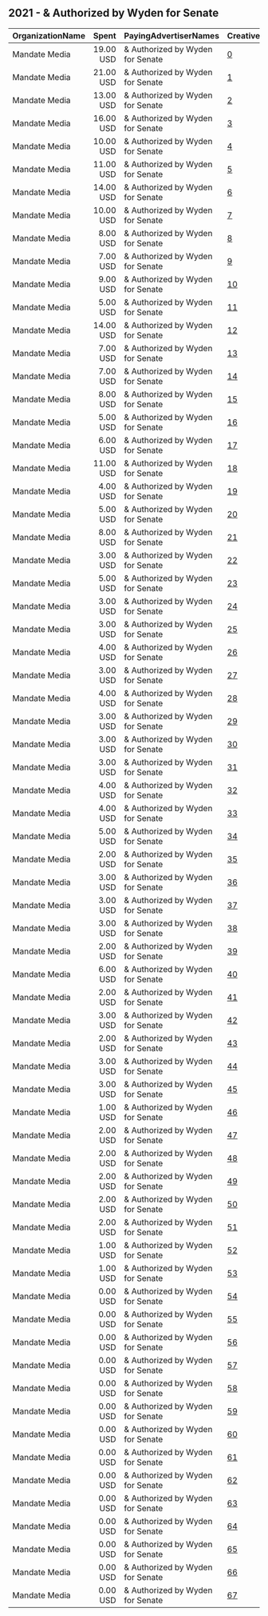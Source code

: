 ## 2021 - & Authorized by Wyden for Senate 
|OrganizationName|Spent|PayingAdvertiserNames|CreativeUrls|Impressions|Genders|AgeBrackets|CountryCodes|BillingAddresses|CandidateBallotInformation|
|:---|---:|:---|:---|---:|:---|:---|:---|:---|:---|
|Mandate Media|19.00 USD|& Authorized by Wyden for Senate|[0](https://www.snap.com/political-ads/asset/4a01b3b3bfd5da6600325ef93659d53bdbdaa377f41d99a117d9f41377019a9f?mediaType=png)|5,405||18+|united states|US|Senator Ron Wyden|
|Mandate Media|21.00 USD|& Authorized by Wyden for Senate|[1](https://www.snap.com/political-ads/asset/d1ab9b25361941a11ec623e56670b315c2fca533943248f97340a90a48efaf47?mediaType=png)|5,278||18+|united states|US|Ron Wyden for Senate|
|Mandate Media|13.00 USD|& Authorized by Wyden for Senate|[2](https://www.snap.com/political-ads/asset/537a616735d7125ba0a3f8f0a3b1949dafe5f838fbb1b783aff2372d769aa98f?mediaType=png)|3,112||18+|united states|US|Senator Ron Wyden|
|Mandate Media|16.00 USD|& Authorized by Wyden for Senate|[3](https://www.snap.com/political-ads/asset/d00689e71b62a027a40cb63326a26ee52495c0535781783d7f2dfaf73a30cee1?mediaType=png)|2,918||18+|united states|US|Senator Ron Wyden|
|Mandate Media|10.00 USD|& Authorized by Wyden for Senate|[4](https://www.snap.com/political-ads/asset/4a01b3b3bfd5da6600325ef93659d53bdbdaa377f41d99a117d9f41377019a9f?mediaType=png)|2,767||18+|united states|US|Senator Ron Wyden|
|Mandate Media|11.00 USD|& Authorized by Wyden for Senate|[5](https://www.snap.com/political-ads/asset/d00689e71b62a027a40cb63326a26ee52495c0535781783d7f2dfaf73a30cee1?mediaType=png)|2,656||18+|united states|US|Senator Ron Wyden|
|Mandate Media|14.00 USD|& Authorized by Wyden for Senate|[6](https://www.snap.com/political-ads/asset/d00689e71b62a027a40cb63326a26ee52495c0535781783d7f2dfaf73a30cee1?mediaType=png)|2,359||18+|united states|US|Senator Ron Wyden|
|Mandate Media|10.00 USD|& Authorized by Wyden for Senate|[7](https://www.snap.com/political-ads/asset/4a01b3b3bfd5da6600325ef93659d53bdbdaa377f41d99a117d9f41377019a9f?mediaType=png)|2,216||18+|united states|US|Senator Ron Wyden|
|Mandate Media|8.00 USD|& Authorized by Wyden for Senate|[8](https://www.snap.com/political-ads/asset/5d3eda12f1607cd33893ebb51fabeb8d497189c5f726e0f35f0858a172214aee?mediaType=png)|1,999||18+|united states|US|Ron Wyden for Senate|
|Mandate Media|7.00 USD|& Authorized by Wyden for Senate|[9](https://www.snap.com/political-ads/asset/d1ab9b25361941a11ec623e56670b315c2fca533943248f97340a90a48efaf47?mediaType=png)|1,997||18+|united states|US|Ron Wyden for Senate|
|Mandate Media|9.00 USD|& Authorized by Wyden for Senate|[10](https://www.snap.com/political-ads/asset/537a616735d7125ba0a3f8f0a3b1949dafe5f838fbb1b783aff2372d769aa98f?mediaType=png)|1,734||18+|united states|US|Senator Ron Wyden|
|Mandate Media|5.00 USD|& Authorized by Wyden for Senate|[11](https://www.snap.com/political-ads/asset/c6b87c0751d7729c2fbd3e2b4cbaa22cfaa39ca0a436a3151c268080dac5972a?mediaType=png)|1,733||18+|united states|US|Ron Wyden for Senate|
|Mandate Media|14.00 USD|& Authorized by Wyden for Senate|[12](https://www.snap.com/political-ads/asset/4a01b3b3bfd5da6600325ef93659d53bdbdaa377f41d99a117d9f41377019a9f?mediaType=png)|1,674||18+|united states|US|Senator Ron Wyden|
|Mandate Media|7.00 USD|& Authorized by Wyden for Senate|[13](https://www.snap.com/political-ads/asset/537a616735d7125ba0a3f8f0a3b1949dafe5f838fbb1b783aff2372d769aa98f?mediaType=png)|1,629||18+|united states|US|Senator Ron Wyden|
|Mandate Media|7.00 USD|& Authorized by Wyden for Senate|[14](https://www.snap.com/political-ads/asset/9ec80e46bdd6a48dd02e6690f2a5dfcd3aa042cca24cc3689192f270427e0cca?mediaType=png)|1,581||18+|united states|US|Ron Wyden for Senate|
|Mandate Media|8.00 USD|& Authorized by Wyden for Senate|[15](https://www.snap.com/political-ads/asset/4a01b3b3bfd5da6600325ef93659d53bdbdaa377f41d99a117d9f41377019a9f?mediaType=png)|1,467||18+|united states|US|Senator Ron Wyden|
|Mandate Media|5.00 USD|& Authorized by Wyden for Senate|[16](https://www.snap.com/political-ads/asset/5d3eda12f1607cd33893ebb51fabeb8d497189c5f726e0f35f0858a172214aee?mediaType=png)|1,420||18+|united states|US|Ron Wyden for Senate|
|Mandate Media|6.00 USD|& Authorized by Wyden for Senate|[17](https://www.snap.com/political-ads/asset/d00689e71b62a027a40cb63326a26ee52495c0535781783d7f2dfaf73a30cee1?mediaType=png)|1,417||18+|united states|US|Senator Ron Wyden|
|Mandate Media|11.00 USD|& Authorized by Wyden for Senate|[18](https://www.snap.com/political-ads/asset/537a616735d7125ba0a3f8f0a3b1949dafe5f838fbb1b783aff2372d769aa98f?mediaType=png)|1,326||18+|united states|US|Senator Ron Wyden|
|Mandate Media|4.00 USD|& Authorized by Wyden for Senate|[19](https://www.snap.com/political-ads/asset/34339b711d9abfc36e58a22910d773e8faede7182e0160b7a63bb5db77ff4f5d?mediaType=png)|1,271||18+|united states|US|Ron Wyden for Senate|
|Mandate Media|5.00 USD|& Authorized by Wyden for Senate|[20](https://www.snap.com/political-ads/asset/34339b711d9abfc36e58a22910d773e8faede7182e0160b7a63bb5db77ff4f5d?mediaType=png)|1,248||18+|united states|US|Ron Wyden for Senate|
|Mandate Media|8.00 USD|& Authorized by Wyden for Senate|[21](https://www.snap.com/political-ads/asset/537a616735d7125ba0a3f8f0a3b1949dafe5f838fbb1b783aff2372d769aa98f?mediaType=png)|1,220||18+|united states|US|Senator Ron Wyden|
|Mandate Media|3.00 USD|& Authorized by Wyden for Senate|[22](https://www.snap.com/political-ads/asset/9ec80e46bdd6a48dd02e6690f2a5dfcd3aa042cca24cc3689192f270427e0cca?mediaType=png)|1,144||18+|united states|US|Ron Wyden for Senate|
|Mandate Media|5.00 USD|& Authorized by Wyden for Senate|[23](https://www.snap.com/political-ads/asset/dda560178cafe40c570142d6a788368c80f7614c93b778833be975ea8859fd68?mediaType=png)|1,125||18+|united states|US|Ron Wyden for Senate|
|Mandate Media|3.00 USD|& Authorized by Wyden for Senate|[24](https://www.snap.com/political-ads/asset/dda560178cafe40c570142d6a788368c80f7614c93b778833be975ea8859fd68?mediaType=png)|1,112||18+|united states|US|Ron Wyden for Senate|
|Mandate Media|3.00 USD|& Authorized by Wyden for Senate|[25](https://www.snap.com/political-ads/asset/c6b87c0751d7729c2fbd3e2b4cbaa22cfaa39ca0a436a3151c268080dac5972a?mediaType=png)|1,078||18+|united states|US|Ron Wyden for Senate|
|Mandate Media|4.00 USD|& Authorized by Wyden for Senate|[26](https://www.snap.com/political-ads/asset/d00689e71b62a027a40cb63326a26ee52495c0535781783d7f2dfaf73a30cee1?mediaType=png)|1,038||18+|united states|US|Senator Ron Wyden|
|Mandate Media|3.00 USD|& Authorized by Wyden for Senate|[27](https://www.snap.com/political-ads/asset/c6b87c0751d7729c2fbd3e2b4cbaa22cfaa39ca0a436a3151c268080dac5972a?mediaType=png)|1,032||18+|united states|US|Ron Wyden for Senate|
|Mandate Media|4.00 USD|& Authorized by Wyden for Senate|[28](https://www.snap.com/political-ads/asset/537a616735d7125ba0a3f8f0a3b1949dafe5f838fbb1b783aff2372d769aa98f?mediaType=png)|965||18+|united states|US|Senator Ron Wyden|
|Mandate Media|3.00 USD|& Authorized by Wyden for Senate|[29](https://www.snap.com/political-ads/asset/d1ab9b25361941a11ec623e56670b315c2fca533943248f97340a90a48efaf47?mediaType=png)|960||18+|united states|US|Ron Wyden for Senate|
|Mandate Media|3.00 USD|& Authorized by Wyden for Senate|[30](https://www.snap.com/political-ads/asset/9ec80e46bdd6a48dd02e6690f2a5dfcd3aa042cca24cc3689192f270427e0cca?mediaType=png)|931||18+|united states|US|Ron Wyden for Senate|
|Mandate Media|3.00 USD|& Authorized by Wyden for Senate|[31](https://www.snap.com/political-ads/asset/5d3eda12f1607cd33893ebb51fabeb8d497189c5f726e0f35f0858a172214aee?mediaType=png)|849||18+|united states|US|Ron Wyden for Senate|
|Mandate Media|4.00 USD|& Authorized by Wyden for Senate|[32](https://www.snap.com/political-ads/asset/c6b87c0751d7729c2fbd3e2b4cbaa22cfaa39ca0a436a3151c268080dac5972a?mediaType=png)|834||18+|united states|US|Ron Wyden for Senate|
|Mandate Media|4.00 USD|& Authorized by Wyden for Senate|[33](https://www.snap.com/political-ads/asset/4a01b3b3bfd5da6600325ef93659d53bdbdaa377f41d99a117d9f41377019a9f?mediaType=png)|821||18+|united states|US|Senator Ron Wyden|
|Mandate Media|5.00 USD|& Authorized by Wyden for Senate|[34](https://www.snap.com/political-ads/asset/d1ab9b25361941a11ec623e56670b315c2fca533943248f97340a90a48efaf47?mediaType=png)|803||18+|united states|US|Ron Wyden for Senate|
|Mandate Media|2.00 USD|& Authorized by Wyden for Senate|[35](https://www.snap.com/political-ads/asset/dda560178cafe40c570142d6a788368c80f7614c93b778833be975ea8859fd68?mediaType=png)|801||18+|united states|US|Ron Wyden for Senate|
|Mandate Media|3.00 USD|& Authorized by Wyden for Senate|[36](https://www.snap.com/political-ads/asset/34339b711d9abfc36e58a22910d773e8faede7182e0160b7a63bb5db77ff4f5d?mediaType=png)|786||18+|united states|US|Ron Wyden for Senate|
|Mandate Media|3.00 USD|& Authorized by Wyden for Senate|[37](https://www.snap.com/political-ads/asset/d1ab9b25361941a11ec623e56670b315c2fca533943248f97340a90a48efaf47?mediaType=png)|772||18+|united states|US|Ron Wyden for Senate|
|Mandate Media|3.00 USD|& Authorized by Wyden for Senate|[38](https://www.snap.com/political-ads/asset/d1ab9b25361941a11ec623e56670b315c2fca533943248f97340a90a48efaf47?mediaType=png)|739||18+|united states|US|Ron Wyden for Senate|
|Mandate Media|2.00 USD|& Authorized by Wyden for Senate|[39](https://www.snap.com/political-ads/asset/dda560178cafe40c570142d6a788368c80f7614c93b778833be975ea8859fd68?mediaType=png)|739||18+|united states|US|Ron Wyden for Senate|
|Mandate Media|6.00 USD|& Authorized by Wyden for Senate|[40](https://www.snap.com/political-ads/asset/d00689e71b62a027a40cb63326a26ee52495c0535781783d7f2dfaf73a30cee1?mediaType=png)|690||18+|united states|US|Senator Ron Wyden|
|Mandate Media|2.00 USD|& Authorized by Wyden for Senate|[41](https://www.snap.com/political-ads/asset/9ec80e46bdd6a48dd02e6690f2a5dfcd3aa042cca24cc3689192f270427e0cca?mediaType=png)|667||18+|united states|US|Ron Wyden for Senate|
|Mandate Media|3.00 USD|& Authorized by Wyden for Senate|[42](https://www.snap.com/political-ads/asset/34339b711d9abfc36e58a22910d773e8faede7182e0160b7a63bb5db77ff4f5d?mediaType=png)|641||18+|united states|US|Ron Wyden for Senate|
|Mandate Media|2.00 USD|& Authorized by Wyden for Senate|[43](https://www.snap.com/political-ads/asset/dda560178cafe40c570142d6a788368c80f7614c93b778833be975ea8859fd68?mediaType=png)|583||18+|united states|US|Ron Wyden for Senate|
|Mandate Media|3.00 USD|& Authorized by Wyden for Senate|[44](https://www.snap.com/political-ads/asset/c6b87c0751d7729c2fbd3e2b4cbaa22cfaa39ca0a436a3151c268080dac5972a?mediaType=png)|577||18+|united states|US|Ron Wyden for Senate|
|Mandate Media|3.00 USD|& Authorized by Wyden for Senate|[45](https://www.snap.com/political-ads/asset/5d3eda12f1607cd33893ebb51fabeb8d497189c5f726e0f35f0858a172214aee?mediaType=png)|564||18+|united states|US|Ron Wyden for Senate|
|Mandate Media|1.00 USD|& Authorized by Wyden for Senate|[46](https://www.snap.com/political-ads/asset/5d3eda12f1607cd33893ebb51fabeb8d497189c5f726e0f35f0858a172214aee?mediaType=png)|483||18+|united states|US|Ron Wyden for Senate|
|Mandate Media|2.00 USD|& Authorized by Wyden for Senate|[47](https://www.snap.com/political-ads/asset/34339b711d9abfc36e58a22910d773e8faede7182e0160b7a63bb5db77ff4f5d?mediaType=png)|453||18+|united states|US|Ron Wyden for Senate|
|Mandate Media|2.00 USD|& Authorized by Wyden for Senate|[48](https://www.snap.com/political-ads/asset/9ec80e46bdd6a48dd02e6690f2a5dfcd3aa042cca24cc3689192f270427e0cca?mediaType=png)|440||18+|united states|US|Ron Wyden for Senate|
|Mandate Media|2.00 USD|& Authorized by Wyden for Senate|[49](https://www.snap.com/political-ads/asset/9ec80e46bdd6a48dd02e6690f2a5dfcd3aa042cca24cc3689192f270427e0cca?mediaType=png)|417||18+|united states|US|Ron Wyden for Senate|
|Mandate Media|2.00 USD|& Authorized by Wyden for Senate|[50](https://www.snap.com/political-ads/asset/5d3eda12f1607cd33893ebb51fabeb8d497189c5f726e0f35f0858a172214aee?mediaType=png)|413||18+|united states|US|Ron Wyden for Senate|
|Mandate Media|2.00 USD|& Authorized by Wyden for Senate|[51](https://www.snap.com/political-ads/asset/dda560178cafe40c570142d6a788368c80f7614c93b778833be975ea8859fd68?mediaType=png)|370||18+|united states|US|Ron Wyden for Senate|
|Mandate Media|1.00 USD|& Authorized by Wyden for Senate|[52](https://www.snap.com/political-ads/asset/c6b87c0751d7729c2fbd3e2b4cbaa22cfaa39ca0a436a3151c268080dac5972a?mediaType=png)|286||18+|united states|US|Ron Wyden for Senate|
|Mandate Media|1.00 USD|& Authorized by Wyden for Senate|[53](https://www.snap.com/political-ads/asset/34339b711d9abfc36e58a22910d773e8faede7182e0160b7a63bb5db77ff4f5d?mediaType=png)|213||18+|united states|US|Ron Wyden for Senate|
|Mandate Media|0.00 USD|& Authorized by Wyden for Senate|[54](https://www.snap.com/political-ads/asset/7ec1d8031f846c461486af8aea00b6b7d0aeb87030df8c69cee5ff09303d7be1?mediaType=png)|28||18+|united states|US|Senator Ron Wyden|
|Mandate Media|0.00 USD|& Authorized by Wyden for Senate|[55](https://www.snap.com/political-ads/asset/1a46a22931127b069b30f45ef17acf2c99235f65184ee88362cbd8c4f11cb8fe?mediaType=png)|26||18+|united states|US|Senator Ron Wyden|
|Mandate Media|0.00 USD|& Authorized by Wyden for Senate|[56](https://www.snap.com/political-ads/asset/683ace1ead927f33bb019bb9b823ff8505ece0cbf8470ef0851919da56ae6d18?mediaType=png)|16||18+|united states|US|Senator Ron Wyden|
|Mandate Media|0.00 USD|& Authorized by Wyden for Senate|[57](https://www.snap.com/political-ads/asset/683ace1ead927f33bb019bb9b823ff8505ece0cbf8470ef0851919da56ae6d18?mediaType=png)|14||18+|united states|US|Senator Ron Wyden|
|Mandate Media|0.00 USD|& Authorized by Wyden for Senate|[58](https://www.snap.com/political-ads/asset/7ec1d8031f846c461486af8aea00b6b7d0aeb87030df8c69cee5ff09303d7be1?mediaType=png)|13||18+|united states|US|Senator Ron Wyden|
|Mandate Media|0.00 USD|& Authorized by Wyden for Senate|[59](https://www.snap.com/political-ads/asset/1a46a22931127b069b30f45ef17acf2c99235f65184ee88362cbd8c4f11cb8fe?mediaType=png)|10||18+|united states|US|Senator Ron Wyden|
|Mandate Media|0.00 USD|& Authorized by Wyden for Senate|[60](https://www.snap.com/political-ads/asset/1a46a22931127b069b30f45ef17acf2c99235f65184ee88362cbd8c4f11cb8fe?mediaType=png)|9||18+|united states|US|Senator Ron Wyden|
|Mandate Media|0.00 USD|& Authorized by Wyden for Senate|[61](https://www.snap.com/political-ads/asset/7ec1d8031f846c461486af8aea00b6b7d0aeb87030df8c69cee5ff09303d7be1?mediaType=png)|8||18+|united states|US|Senator Ron Wyden|
|Mandate Media|0.00 USD|& Authorized by Wyden for Senate|[62](https://www.snap.com/political-ads/asset/1a46a22931127b069b30f45ef17acf2c99235f65184ee88362cbd8c4f11cb8fe?mediaType=png)|7||18+|united states|US|Senator Ron Wyden|
|Mandate Media|0.00 USD|& Authorized by Wyden for Senate|[63](https://www.snap.com/political-ads/asset/683ace1ead927f33bb019bb9b823ff8505ece0cbf8470ef0851919da56ae6d18?mediaType=png)|3||18+|united states|US|Senator Ron Wyden|
|Mandate Media|0.00 USD|& Authorized by Wyden for Senate|[64](https://www.snap.com/political-ads/asset/1a46a22931127b069b30f45ef17acf2c99235f65184ee88362cbd8c4f11cb8fe?mediaType=png)|3||18+|united states|US|Senator Ron Wyden|
|Mandate Media|0.00 USD|& Authorized by Wyden for Senate|[65](https://www.snap.com/political-ads/asset/7ec1d8031f846c461486af8aea00b6b7d0aeb87030df8c69cee5ff09303d7be1?mediaType=png)|2||18+|united states|US|Senator Ron Wyden|
|Mandate Media|0.00 USD|& Authorized by Wyden for Senate|[66](https://www.snap.com/political-ads/asset/683ace1ead927f33bb019bb9b823ff8505ece0cbf8470ef0851919da56ae6d18?mediaType=png)|1||18+|united states|US|Senator Ron Wyden|
|Mandate Media|0.00 USD|& Authorized by Wyden for Senate|[67](https://www.snap.com/political-ads/asset/683ace1ead927f33bb019bb9b823ff8505ece0cbf8470ef0851919da56ae6d18?mediaType=png)|1||18+|united states|US|Senator Ron Wyden|
